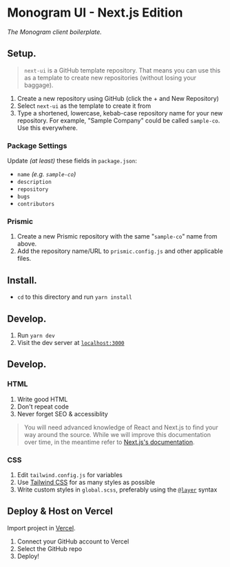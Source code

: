 # Monogram UI - Next.js Edition

_The Monogram client boilerplate._

## Setup.

> `next-ui` is a GitHub template repository. That means you can use this as a template to create new repositories (without losing your baggage).

1. Create a new repository using GitHub (click the + and New Repository)
2. Select `next-ui` as the template to create it from
3. Type a shortened, lowercase, kebab-case repository name for your new repository. For example, "Sample Company" could be called `sample-co`. Use this everywhere.

### Package Settings

Update _(at least)_ these fields in `package.json`:

- `name` _(e.g. `sample-co`)_
- `description`
- `repository`
- `bugs`
- `contributors`

### Prismic

1. Create a new Prismic repository with the same "`sample-co`" name from above.
2. Add the repository name/URL to `prismic.config.js` and other applicable files.

## Install.

- `cd` to this directory and run `yarn install`

## Develop.

1. Run `yarn dev`
2. Visit the dev server at [`localhost:3000`](http://localhost:3000)

## Develop.

### HTML

1. Write good HTML
2. Don't repeat code
3. Never forget SEO & accessiblity

> You will need advanced knowledge of React and Next.js to find your way around the source. While we will improve this documentation over time, in the meantime refer to [Next.js's documentation](https://nextjs.org/docs).

### CSS

1. Edit `tailwind.config.js` for variables
2. Use [Tailwind CSS](https://tailwindcss.com/docs) for as many styles as possible
3. Write custom styles in `global.scss`, preferably using the [`@layer`](https://tailwindcss.com/docs/adding-custom-styles#using-css-and-layer) syntax

## Deploy & Host on Vercel

Import project in [Vercel](https://vercel.com/new).

1. Connect your GitHub account to Vercel
2. Select the GitHub repo
3. Deploy!
